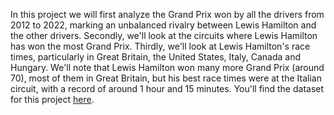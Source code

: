 In this project we will first analyze the Grand Prix won by all the drivers from 2012 to 2022, marking an unbalanced rivalry between Lewis Hamilton and the other drivers. Secondly, we'll look at the circuits where Lewis Hamilton has won the most Grand Prix. Thirdly, we'll look at Lewis Hamilton's race times, particularly in Great Britain, the United States, Italy, Canada and Hungary. We'll note that Lewis Hamilton won many more Grand Prix (around 70), most of them in Great Britain, but his best race times were at the Italian circuit, with a record of around 1 hour and 15 minutes. You'll find the dataset for this project [here](https://www.kaggle.com/datasets/rakeshkudmulwar7/formula-1-race-winners-20122022).
